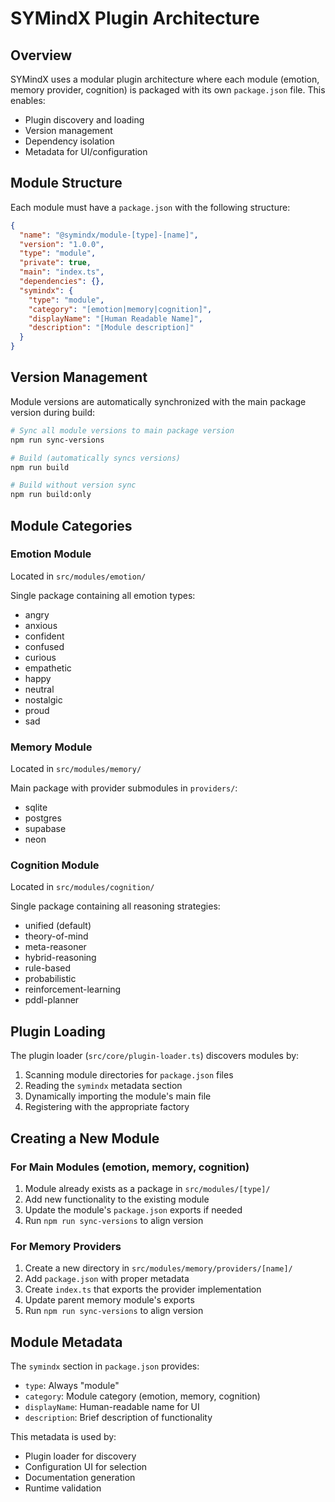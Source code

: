 # SYMindX Plugin Architecture

## Overview

SYMindX uses a modular plugin architecture where each module (emotion, memory provider, cognition) is packaged with its own `package.json` file. This enables:

- Plugin discovery and loading
- Version management
- Dependency isolation
- Metadata for UI/configuration

## Module Structure

Each module must have a `package.json` with the following structure:

```json
{
  "name": "@symindx/module-[type]-[name]",
  "version": "1.0.0",
  "type": "module",
  "private": true,
  "main": "index.ts",
  "dependencies": {},
  "symindx": {
    "type": "module",
    "category": "[emotion|memory|cognition]",
    "displayName": "[Human Readable Name]",
    "description": "[Module description]"
  }
}
```

## Version Management

Module versions are automatically synchronized with the main package version during build:

```bash
# Sync all module versions to main package version
npm run sync-versions

# Build (automatically syncs versions)
npm run build

# Build without version sync
npm run build:only
```

## Module Categories

### Emotion Module
Located in `src/modules/emotion/`

Single package containing all emotion types:
- angry
- anxious
- confident
- confused
- curious
- empathetic
- happy
- neutral
- nostalgic
- proud
- sad

### Memory Module
Located in `src/modules/memory/`

Main package with provider submodules in `providers/`:
- sqlite
- postgres
- supabase
- neon

### Cognition Module
Located in `src/modules/cognition/`

Single package containing all reasoning strategies:
- unified (default)
- theory-of-mind
- meta-reasoner
- hybrid-reasoning
- rule-based
- probabilistic
- reinforcement-learning
- pddl-planner

## Plugin Loading

The plugin loader (`src/core/plugin-loader.ts`) discovers modules by:
1. Scanning module directories for `package.json` files
2. Reading the `symindx` metadata section
3. Dynamically importing the module's main file
4. Registering with the appropriate factory

## Creating a New Module

### For Main Modules (emotion, memory, cognition)

1. Module already exists as a package in `src/modules/[type]/`
2. Add new functionality to the existing module
3. Update the module's `package.json` exports if needed
4. Run `npm run sync-versions` to align version

### For Memory Providers

1. Create a new directory in `src/modules/memory/providers/[name]/`
2. Add `package.json` with proper metadata
3. Create `index.ts` that exports the provider implementation
4. Update parent memory module's exports
5. Run `npm run sync-versions` to align version

## Module Metadata

The `symindx` section in `package.json` provides:

- `type`: Always "module"
- `category`: Module category (emotion, memory, cognition)
- `displayName`: Human-readable name for UI
- `description`: Brief description of functionality

This metadata is used by:

- Plugin loader for discovery
- Configuration UI for selection
- Documentation generation
- Runtime validation

